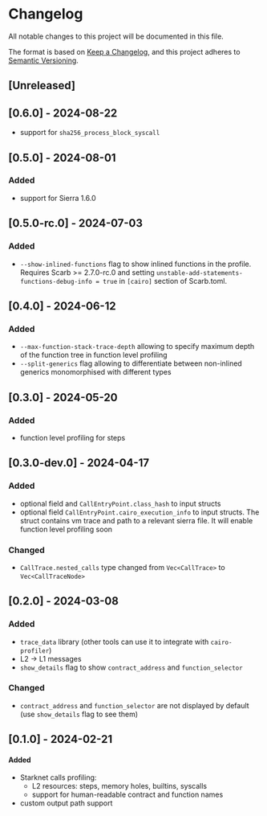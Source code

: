 # Changelog

All notable changes to this project will be documented in this file.

The format is based on [Keep a Changelog](https://keepachangelog.com/en/1.1.0/),
and this project adheres to [Semantic Versioning](https://semver.org/spec/v2.0.0.html).

## [Unreleased]

## [0.6.0] - 2024-08-22

- support for `sha256_process_block_syscall`

## [0.5.0] - 2024-08-01

### Added

- support for Sierra 1.6.0

## [0.5.0-rc.0] - 2024-07-03

### Added

- `--show-inlined-functions` flag to show inlined functions in the profile. Requires Scarb >= 2.7.0-rc.0 and setting
  `unstable-add-statements-functions-debug-info = true` in `[cairo]` section of Scarb.toml.

## [0.4.0] - 2024-06-12

### Added

- `--max-function-stack-trace-depth` allowing to specify maximum depth of the function tree in function level profiling
- `--split-generics` flag allowing to differentiate between non-inlined generics monomorphised with different types
 
## [0.3.0] - 2024-05-20

### Added

- function level profiling for steps

## [0.3.0-dev.0] - 2024-04-17

### Added

- optional field and `CallEntryPoint.class_hash` to input structs
- optional field `CallEntryPoint.cairo_execution_info` to input structs. The struct contains vm trace and path to a
  relevant sierra file. It will enable function level profiling soon

### Changed

- `CallTrace.nested_calls` type changed from `Vec<CallTrace>` to `Vec<CallTraceNode>`

## [0.2.0] - 2024-03-08

### Added

- `trace_data` library (other tools can use it to integrate with `cairo-profiler`)
- L2 -> L1 messages
- `show_details` flag to show `contract_address` and `function_selector`

### Changed

- `contract_address` and `function_selector` are not displayed by default (use `show_details` flag to see them)

## [0.1.0] - 2024-02-21

#### Added

- Starknet calls profiling:
    - L2 resources: steps, memory holes, builtins, syscalls
    - support for human-readable contract and function names
- custom output path support
